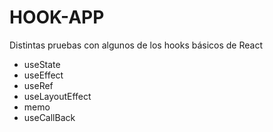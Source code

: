 # HOOK-APP

Distintas pruebas con algunos de los hooks básicos de React
- useState
- useEffect
- useRef
- useLayoutEffect
- memo
- useCallBack
